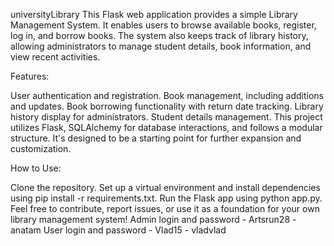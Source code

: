 universityLibrary
This Flask web application provides a simple Library Management System. It enables users to browse available books, register, log in, and borrow books. The system also keeps track of library history, allowing administrators to manage student details, book information, and view recent activities.

Features:

User authentication and registration. Book management, including additions and updates. Book borrowing functionality with return date tracking. Library history display for administrators. Student details management. This project utilizes Flask, SQLAlchemy for database interactions, and follows a modular structure. It's designed to be a starting point for further expansion and customization.

How to Use:

Clone the repository. Set up a virtual environment and install dependencies using pip install -r requirements.txt. Run the Flask app using python app.py. Feel free to contribute, report issues, or use it as a foundation for your own library management system! Admin login and password - Artsrun28 - anatam User login and password - Vlad15 - vladvlad

